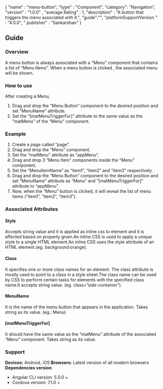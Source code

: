 {
  "name" : "menu-button",
  "type" : "Component",
  "category": "Navigation",
  "version" : "1.0.0" ,
  "average Rating" : 1,
  "description" : “A button that triggers the menu associated with it.",
    "guide":"",
   "platformSupportVersion " : "4.0.0",
  " publisher" : "Sankarshan"
}


## Guide
### Overview
A menu button is always associated with a “Menu” component that contains a list of “Menu Items”. When a menu button is clicked , the associated menu will be shown.

### How to use

After creating a Menu,

1. Drag and drop the “Menu Button” component to the desired position and set “MenuName” attribute.
2. Set the “[matMenuTriggerFor]” attribute to the same value as the “matMenu” of the “Menu” component.

### Example

1. Create a page called “page”.
2. Drag and drop the “Menu” component.
3. Set the “matMenu” attribute as “appMenu”.
4. Drag and drop 3 “Menu Item” components inside the “Menu” component.
5. Set the “MenuItemName” as “item1”, “item2” and “item3” respectively.
6. Drag and drop the “Menu Button” component to the desired position and set “MenuName” attribute as “Menu” and “[matMenuTriggerFor]” attribute to “appMenu”.
7. Now, when the “Menu” button is clicked, it will reveal the list of menu items (“item1”, “item2”, “item3”).


### Associated Attributes
#### Style
Accepts string value and it is applied as inline css to element and it is affected based on property given.An inline CSS is used to apply a unique style to a single HTML element.An inline CSS uses the style attribute of an HTML element.(eg. background:orange).

#### Class
It specifies one or more class names for an element. The class attribute is mostly used to point to a class in a style sheet.The class name can be used by CSS to perform certain tasks for elements with the specified class name.It accepts string value. (eg. class=”side-container”).

#### MenuName
It is the name of the menu button that appears in the application. Takes string as its value.
(eg.: Menu)

#### [matMenuTriggerFor]
It should have the same value as the “matMenu” attribute of the associated “Menu” component. Takes string as its value.

### Support
**Devices:** Android, iOS
**Browsers:**  Latest version of all modern browsers
**Dependencies version** 
- Angular CLI version: 5.0.0 + 
- Cordova version: 7.1.0 +

